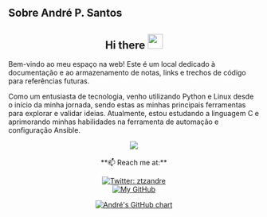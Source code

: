 ## Sobre André P. Santos

<h2 align="Center">  Hi there <img src="https://media.giphy.com/media/WUlplcMpOCEmTGBtBW/giphy.gif" width="30"> </h2>

Bem-vindo ao meu espaço na web! Este é um local dedicado à documentação e ao armazenamento de notas, links e trechos de código para referências futuras.

Como um entusiasta de tecnologia, venho utilizando Python e Linux desde o início da minha jornada, sendo estas as minhas principais ferramentas para explorar e validar ideias. Atualmente, estou estudando a linguagem C e aprimorando minhas habilidades na ferramenta de automação e configuração Ansible.

<div align="center"><img src="https://media.giphy.com/media/udhngZK2IFTc4/giphy.gif" /></div>
<br>
<div align="center">
**📫 Reach me at:**

[![Twitter: ztzandre](https://img.shields.io/twitter/follow/ztzandre?style=social)](https://twitter.com/ztzandre)
<br />
[![My GitHub](https://img.shields.io/badge/--website?label=My%20GitHub&logo=awesome-lists&style=social&logoColor=2257ea)](https://github.com/andreztz)


<!-- https://ghchart.rshah.org/ -->

[![André\'s GitHub chart](https://ghchart.rshah.org/andreztz)](https://github.com/andreztz)


